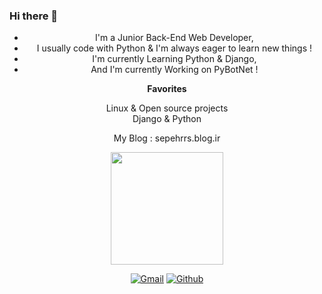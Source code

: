 ### Hi there 👋

<div align="center">

* I'm a Junior Back-End Web Developer,
* I usually code with Python & I'm always eager to learn new things !
* I'm currently Learning Python & Django,
* And I'm currently Working on PyBotNet ! 
 
__Favorites__
 
Linux  &  Open source projects \
Django  &  Python

My Blog : sepehrrs.blog.ir
 
 <img text_alight="midel" height="180em" src="https://github-readme-stats.vercel.app/api?username=SepehrRasouli&show_icons=true&hide_border=true&&count_private=true&include_all_commits=true" />
 
 

[![Gmail](https://img.shields.io/badge/Gmail-D14836?style=for-the-badge&logo=gmail&logoColor=white)](mailto:sepehrrs06@gmail.com)
[![Github](https://img.shields.io/badge/GitHub-100000?style=for-the-badge&logo=github&logoColor=white)](https://github.com/SepehrRasouli)
</div>
